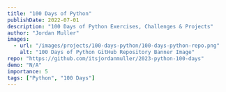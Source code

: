 ```yaml
---
title: "100 Days of Python"
publishDate: 2022-07-01
description: "100 Days of Python Exercises, Challenges & Projects"
author: "Jordan Muller"
images:
  - url: "/images/projects/100-days-python/100-days-python-repo.png"
    alt: "100 Days of Python GitHub Repository Banner Image"
repo: "https://github.com/itsjordanmuller/2023-python-100-days"
demo: "N/A"
importance: 5
tags: ["Python", "100 Days"]
---
```


